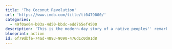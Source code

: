 ```yaml
---
title: 'The Coconut Revolution'
url: 'https://www.imdb.com/title/tt0479000/'
categories:
  - 49f0ae64-b03a-4d50-bbdc-edd765ef4500
description: 'This is the modern-day story of a native peoples'' remarkable victory over Western Colonial power. A Pacific island rose up in arms against giant mining corporation Rio Tinto Zinc (RTZ) - and won despite a military occupation and blockade.'
blueprint: action
id: 6f79dbfe-74ad-4893-9090-476d1c0d91d8
---
```

